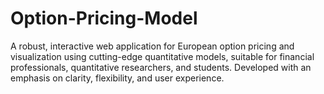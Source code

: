 # Option-Pricing-Model
A robust, interactive web application for European option pricing and visualization using cutting-edge quantitative models, suitable for financial professionals, quantitative researchers, and students. Developed with an emphasis on clarity, flexibility, and user experience.
